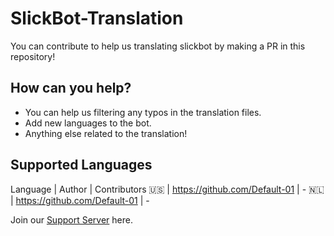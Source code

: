 # SlickBot-Translation

You can contribute to help us translating slickbot by making a PR in this repository!

## How can you help?

- You can help us filtering any typos in the translation files.
- Add new languages to the bot.
- Anything else related to the translation!

## Supported Languages

Language | Author | Contributors
🇺🇸 | https://github.com/Default-01 | -
🇳🇱 | https://github.com/Default-01 | -

Join our [Support Server](https://discord.gg/rAgmnThdcz) here.
